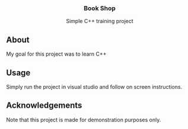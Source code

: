 <p align="center">
  <h3 align="center">Book Shop</h3>

  <p align="center">
    Simple C++ training project
</p>

## About

My goal for this project was to learn C++

## Usage

Simply run the project in visual studio and follow on screen instructions.

## Acknowledgements

Note that this project is made for demonstration purposes only.
